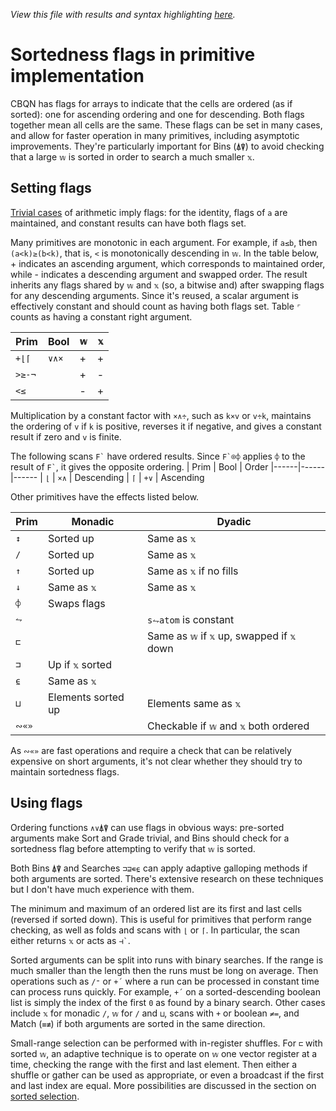 *View this file with results and syntax highlighting [here](https://mlochbaum.github.io/BQN/implementation/primitive/flagsort.html).*

# Sortedness flags in primitive implementation

CBQN has flags for arrays to indicate that the cells are ordered (as if sorted): one for ascending ordering and one for descending. Both flags together mean all cells are the same. These flags can be set in many cases, and allow for faster operation in many primitives, including asymptotic improvements. They're particularly important for Bins (`⍋⍒`) to avoid checking that a large `𝕨` is sorted in order to search a much smaller `𝕩`.

## Setting flags

[Trivial cases](arithmetic.md#trivial-cases) of arithmetic imply flags: for the identity, flags of `a` are maintained, and constant results can have both flags set.

Many primitives are monotonic in each argument. For example, if `a≤b`, then `(a<k)≥(b<k)`, that is, `<` is monotonically descending in `𝕨`. In the table below, + indicates an ascending argument, which corresponds to maintained order, while - indicates a descending argument and swapped order. The result inherits any flags shared by `𝕨` and `𝕩` (so, a bitwise and) after swapping flags for any descending arguments. Since it's reused, a scalar argument is effectively constant and should count as having both flags set. Table `⌜` counts as having a constant right argument.

| Prim   | Bool  | `𝕨` | `𝕩`
|--------|-------|-----|----
| `+⌊⌈`  | `∨∧×` | +   | +
| `>≥-¬` |       | +   | -
| `<≤`   |       | -   | +

Multiplication by a constant factor with `×∧÷`, such as `k×v` or `v÷k`, maintains the ordering of `v` if `k` is positive, reverses it if negative, and gives a constant result if zero and `v` is finite.

The following scans `` F` `` have ordered results. Since ``F`⌾⌽`` applies `⌽` to the result of `` F` ``, it gives the opposite ordering.
| Prim | Bool | Order
|------|------|------
| `⌊`  | `×∧` | Descending
| `⌈`  | `+∨` | Ascending

Other primitives have the effects listed below.

| Prim | Monadic            | Dyadic
|------|--------------------|-------
| `↕`  | Sorted up          | Same as `𝕩`
| `/`  | Sorted up          | Same as `𝕩`
| `↑`  | Sorted up          | Same as `𝕩` if no fills
| `↓`  | Same as `𝕩`        | Same as `𝕩`
| `⌽`  | Swaps flags        |
| `⥊`  |                    | `s⥊atom` is constant
| `⊏`  |                    | Same as `𝕨` if `𝕩` up, swapped if `𝕩` down
| `⊐`  | Up if `𝕩` sorted   |
| `⍷`  | Same as `𝕩`        |
| `⊔`  | Elements sorted up | Elements same as `𝕩`
| `∾«»`|                    | Checkable if `𝕨` and `𝕩` both ordered

As `∾«»` are fast operations and require a check that can be relatively expensive on short arguments, it's not clear whether they should try to maintain sortedness flags.

## Using flags

Ordering functions `∧∨⍋⍒` can use flags in obvious ways: pre-sorted arguments make Sort and Grade trivial, and Bins should check for a sortedness flag before attempting to verify that `𝕨` is sorted.

Both Bins `⍋⍒` and Searches `⊐⊒∊⍷` can apply adaptive galloping methods if both arguments are sorted. There's extensive research on these techniques but I don't have much experience with them.

The minimum and maximum of an ordered list are its first and last cells (reversed if sorted down). This is useful for primitives that perform range checking, as well as folds and scans with `⌊` or `⌈`. In particular, the scan either returns `𝕩` or acts as `` ⊣` ``.

Sorted arguments can be split into runs with binary searches. If the range is much smaller than the length then the runs must be long on average. Then operations such as `/⁼` or `+´` where a run can be processed in constant time can process runs quickly. For example, `+´` on a sorted-descending boolean list is simply the index of the first `0` as found by a binary search. Other cases include `𝕩` for monadic `/`, `𝕨` for `/` and `⊔`, scans with `+` or boolean `≠=`, and Match (`≡≢`) if both arguments are sorted in the same direction.

Small-range selection can be performed with in-register shuffles. For `⊏` with sorted `𝕨`, an adaptive technique is to operate on `𝕨` one vector register at a time, checking the range with the first and last element. Then either a shuffle or gather can be used as appropriate, or even a broadcast if the first and last index are equal. More possibilities are discussed in the section on [sorted selection](select.md#sorted-indices).
